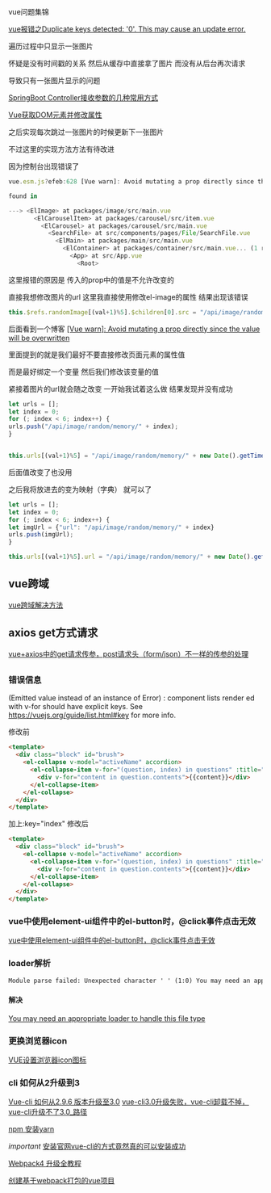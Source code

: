 vue问题集锦

[vue报错之Duplicate keys detected: '0'. This may cause an update error.](https://www.cnblogs.com/songForU/p/10551037.html)



遍历过程中只显示一张图片

怀疑是没有时间戳的关系 然后从缓存中直接拿了图片 而没有从后台再次请求

导致只有一张图片显示的问题

[SpringBoot Controller接收参数的几种常用方式](https://blog.csdn.net/suki_rong/article/details/80445880)

[Vue获取DOM元素并修改属性](https://blog.csdn.net/m0_37686205/article/details/96130534)

之后实现每次跳过一张图片的时候更新下一张图片

不过这里的实现方法方法有待改进 

因为控制台出现错误了

```javascript
vue.esm.js?efeb:628 [Vue warn]: Avoid mutating a prop directly since the value will be overwritten whenever the parent component re-renders. Instead, use a data or computed property based on the prop's value. Prop being mutated: "src"

found in

---> <ElImage> at packages/image/src/main.vue
       <ElCarouselItem> at packages/carousel/src/item.vue
         <ElCarousel> at packages/carousel/src/main.vue
           <SearchFile> at src/components/pages/File/SearchFile.vue
             <ElMain> at packages/main/src/main.vue
               <ElContainer> at packages/container/src/main.vue... (1 recursive calls)
                 <App> at src/App.vue
                   <Root>
```

这里报错的原因是
传入的prop中的值是不允许改变的

直接我想修改图片的url 这里我直接使用修改el-image的属性 结果出现该错误 
```javascript
this.$refs.randomImage[(val+1)%5].$children[0].src = "/api/image/random/memory/" + new Date().getTime();
```

后面看到一个博客
[[Vue warn]: Avoid mutating a prop directly since the value will be overwritten](https://blog.csdn.net/u014520745/article/details/75455979)

里面提到的就是我们最好不要直接修改页面元素的属性值

而是最好绑定一个变量 
然后我们修改该变量的值

紧接着图片的url就会随之改变
一开始我试着这么做 结果发现并没有成功
```javascript
let urls = [];
let index = 0;
for (; index < 6; index++) {
urls.push("/api/image/random/memory/" + index);
}


this.urls[(val+1)%5] = "/api/image/random/memory/" + new Date().getTime();
```
后面值改变了也没用

之后我将放进去的变为映射（字典） 就可以了

```javascript
let urls = [];
let index = 0;
for (; index < 6; index++) {
let imgUrl = {"url": "/api/image/random/memory/" + index}
urls.push(imgUrl);
}

this.urls[(val+1)%5].url = "/api/image/random/memory/" + new Date().getTime();
```

## vue跨域

[vue跨域解决方法](https://www.cnblogs.com/wangyongcun/p/7665687.html)



## axios get方式请求

[vue+axios中的get请求传参，post请求头（form/json）不一样的传参的处理](https://blog.csdn.net/weixin_39701533/article/details/83744448?utm_medium=distribute.pc_relevant.none-task-blog-BlogCommendFromBaidu-3.channel_param&depth_1-utm_source=distribute.pc_relevant.none-task-blog-BlogCommendFromBaidu-3.channel_param)

## 
### 错误信息
(Emitted value instead of an instance of Error) <el-collapse-item v-for="question in questions">: component lists render
ed with v-for should have explicit keys. See https://vuejs.org/guide/list.html#key for more info.

修改前
```html
<template>
  <div class="block" id="brush">
    <el-collapse v-model="activeName" accordion>
      <el-collapse-item v-for="(question, index) in questions" :title="question.title" :name="index" >
        <div v-for="content in question.contents">{{content}}</div>
      </el-collapse-item>
    </el-collapse>
  </div>
</template>
```
加上:key="index"
修改后

```html
<template>
  <div class="block" id="brush">
    <el-collapse v-model="activeName" accordion>
      <el-collapse-item v-for="(question, index) in questions" :title="question.title" :name="index" :key="index">
        <div v-for="content in question.contents">{{content}}</div>
      </el-collapse-item>
    </el-collapse>
  </div>
</template>
```
### vue中使用element-ui组件中的el-button时，@click事件点击无效
[vue中使用element-ui组件中的el-button时，@click事件点击无效](https://blog.csdn.net/weixin_39378691/article/details/88795900?utm_medium=distribute.pc_relevant.none-task-blog-BlogCommendFromMachineLearnPai2-1.channel_param&depth_1-utm_source=distribute.pc_relevant.none-task-blog-BlogCommendFromMachineLearnPai2-1.channel_param)

### loader解析

```html
Module parse failed: Unexpected character ' ' (1:0) You may need an appropriate loader to handle this file type. (Source code omitted for this binary file)
```

#### 解决
[You may need an appropriate loader to handle this file type](https://blog.csdn.net/qq_34817440/article/details/105113836?utm_medium=distribute.pc_relevant.none-task-blog-BlogCommendFromMachineLearnPai2-2.channel_param&depth_1-utm_source=distribute.pc_relevant.none-task-blog-BlogCommendFromMachineLearnPai2-2.channel_param)

### 更换浏览器icon
[VUE设置浏览器icon图标](https://blog.csdn.net/brain_bo/article/details/80645971)

### cli 如何从2升级到3
[Vue-cli 如何从2.9.6 版本升级至3.0](https://segmentfault.com/q/1010000016687692)
[vue-cli3.0升级失败，vue-cli卸载不掉，vue-cli升级不了3.0_路径](https://juejin.im/post/6844903720954626056)

[npm 安装yarn](https://blog.csdn.net/qq_36838191/article/details/98038890)

*important*
[安装官网vue-cli的方式竟然真的可以安装成功](https://vuetifyjs.com/en/getting-started/installation/)

[Webpack4 升级全教程](https://blog.csdn.net/qq_25243451/article/details/80331269?utm_medium=distribute.pc_relevant.none-task-blog-BlogCommendFromMachineLearnPai2-2.channel_param&depth_1-utm_source=distribute.pc_relevant.none-task-blog-BlogCommendFromMachineLearnPai2-2.channel_param)

[创建基于webpack打包的vue项目](https://blog.csdn.net/qq_35393869/article/details/83090578)